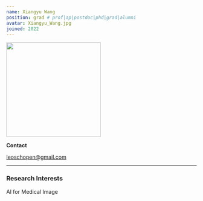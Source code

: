 ```yaml
---
name: Xiangyu Wang
position: grad # prof|ap|postdoc|phd|grad|alumni
avatar: Xiangyu_Wang.jpg
joined: 2022
---
```


<img width="250" src="{{site.baseurl}}/images/people/{{page.avatar}}" data-action="zoom">

**Contact**

<i class="fa fa-envelope-o"></i> <leoschopen@gmail.com><br>

<hr>

### Research Interests

AI for Medical Image
